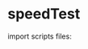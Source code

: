 # speedTest

import scripts files: 
<script src="./index.js"></script>
<script src="./lib/liteChart.js"></script>

